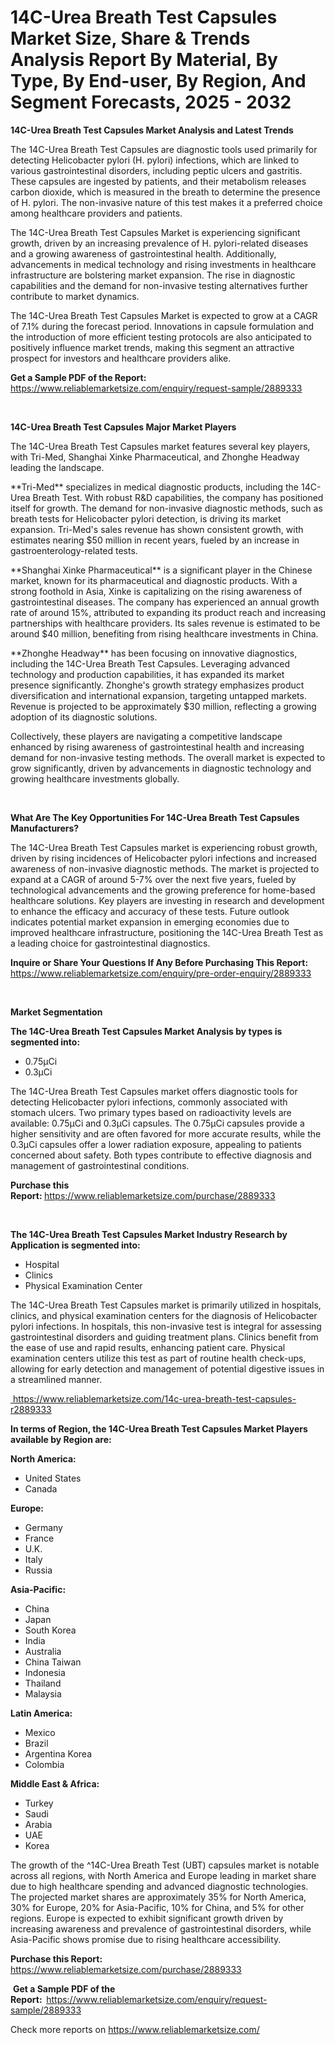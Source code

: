 <p><h1>14C-Urea Breath Test Capsules Market Size, Share & Trends Analysis Report By Material, By Type, By End-user, By Region, And Segment Forecasts, 2025 - 2032</h1></p><p><strong>14C-Urea Breath Test Capsules Market Analysis and Latest Trends</strong></p>
<p><p>The 14C-Urea Breath Test Capsules are diagnostic tools used primarily for detecting Helicobacter pylori (H. pylori) infections, which are linked to various gastrointestinal disorders, including peptic ulcers and gastritis. These capsules are ingested by patients, and their metabolism releases carbon dioxide, which is measured in the breath to determine the presence of H. pylori. The non-invasive nature of this test makes it a preferred choice among healthcare providers and patients.</p><p>The 14C-Urea Breath Test Capsules Market is experiencing significant growth, driven by an increasing prevalence of H. pylori-related diseases and a growing awareness of gastrointestinal health. Additionally, advancements in medical technology and rising investments in healthcare infrastructure are bolstering market expansion. The rise in diagnostic capabilities and the demand for non-invasive testing alternatives further contribute to market dynamics. </p><p>The 14C-Urea Breath Test Capsules Market is expected to grow at a CAGR of 7.1% during the forecast period. Innovations in capsule formulation and the introduction of more efficient testing protocols are also anticipated to positively influence market trends, making this segment an attractive prospect for investors and healthcare providers alike.</p></p>
<p><strong>Get a Sample PDF of the Report:&nbsp;</strong> <a href="https://www.reliablemarketsize.com/enquiry/request-sample/2889333?utm_campaign=2334&utm_medium=2&utm_source=Github&utm_content=ia&utm_term=14032025&utm_id=14c-urea-breath-test-capsules">https://www.reliablemarketsize.com/enquiry/request-sample/2889333</a></p>
<p>&nbsp;</p>
<p><strong>14C-Urea Breath Test Capsules Major Market Players</strong></p>
<p><p>The 14C-Urea Breath Test Capsules market features several key players, with Tri-Med, Shanghai Xinke Pharmaceutical, and Zhonghe Headway leading the landscape. </p><p>**Tri-Med** specializes in medical diagnostic products, including the 14C-Urea Breath Test. With robust R&D capabilities, the company has positioned itself for growth. The demand for non-invasive diagnostic methods, such as breath tests for Helicobacter pylori detection, is driving its market expansion. Tri-Med's sales revenue has shown consistent growth, with estimates nearing $50 million in recent years, fueled by an increase in gastroenterology-related tests.</p><p>**Shanghai Xinke Pharmaceutical** is a significant player in the Chinese market, known for its pharmaceutical and diagnostic products. With a strong foothold in Asia, Xinke is capitalizing on the rising awareness of gastrointestinal diseases. The company has experienced an annual growth rate of around 15%, attributed to expanding its product reach and increasing partnerships with healthcare providers. Its sales revenue is estimated to be around $40 million, benefiting from rising healthcare investments in China.</p><p>**Zhonghe Headway** has been focusing on innovative diagnostics, including the 14C-Urea Breath Test Capsules. Leveraging advanced technology and production capabilities, it has expanded its market presence significantly. Zhonghe's growth strategy emphasizes product diversification and international expansion, targeting untapped markets. Revenue is projected to be approximately $30 million, reflecting a growing adoption of its diagnostic solutions.</p><p>Collectively, these players are navigating a competitive landscape enhanced by rising awareness of gastrointestinal health and increasing demand for non-invasive testing methods. The overall market is expected to grow significantly, driven by advancements in diagnostic technology and growing healthcare investments globally.</p></p>
<p>&nbsp;</p>
<p><strong>What Are The Key Opportunities For 14C-Urea Breath Test Capsules Manufacturers?</strong></p>
<p><p>The 14C-Urea Breath Test Capsules market is experiencing robust growth, driven by rising incidences of Helicobacter pylori infections and increased awareness of non-invasive diagnostic methods. The market is projected to expand at a CAGR of around 5-7% over the next five years, fueled by technological advancements and the growing preference for home-based healthcare solutions. Key players are investing in research and development to enhance the efficacy and accuracy of these tests. Future outlook indicates potential market expansion in emerging economies due to improved healthcare infrastructure, positioning the 14C-Urea Breath Test as a leading choice for gastrointestinal diagnostics.</p></p>
<p><strong>Inquire or Share Your Questions If Any Before Purchasing This Report:</strong> <a href="https://www.reliablemarketsize.com/enquiry/pre-order-enquiry/2889333?utm_campaign=2334&utm_medium=2&utm_source=Github&utm_content=ia&utm_term=14032025&utm_id=14c-urea-breath-test-capsules">https://www.reliablemarketsize.com/enquiry/pre-order-enquiry/2889333</a></p>
<p>&nbsp;</p>
<p><strong>Market Segmentation</strong></p>
<p><strong>The 14C-Urea Breath Test Capsules Market Analysis by types is segmented into:</strong></p>
<p><ul><li> 0.75μCi</li><li>0.3μCi </li></ul></p>
<p><p>The 14C-Urea Breath Test Capsules market offers diagnostic tools for detecting Helicobacter pylori infections, commonly associated with stomach ulcers. Two primary types based on radioactivity levels are available: 0.75μCi and 0.3μCi capsules. The 0.75μCi capsules provide a higher sensitivity and are often favored for more accurate results, while the 0.3μCi capsules offer a lower radiation exposure, appealing to patients concerned about safety. Both types contribute to effective diagnosis and management of gastrointestinal conditions.</p></p>
<p><strong>Purchase this Report:&nbsp;</strong><a href="https://www.reliablemarketsize.com/purchase/2889333?utm_campaign=2334&utm_medium=2&utm_source=Github&utm_content=ia&utm_term=14032025&utm_id=14c-urea-breath-test-capsules">https://www.reliablemarketsize.com/purchase/2889333</a></p>
<p>&nbsp;</p>
<p><strong>The 14C-Urea Breath Test Capsules Market Industry Research by Application is segmented into:</strong></p>
<p><ul><li> Hospital</li><li>Clinics</li><li>Physical Examination Center </li></ul></p>
<p><p>The 14C-Urea Breath Test Capsules market is primarily utilized in hospitals, clinics, and physical examination centers for the diagnosis of Helicobacter pylori infections. In hospitals, this non-invasive test is integral for assessing gastrointestinal disorders and guiding treatment plans. Clinics benefit from the ease of use and rapid results, enhancing patient care. Physical examination centers utilize this test as part of routine health check-ups, allowing for early detection and management of potential digestive issues in a streamlined manner.</p></p>
<p><a href="https://www.reliablemarketsize.com/14c-urea-breath-test-capsules-r2889333?utm_campaign=2334&utm_medium=2&utm_source=Github&utm_content=ia&utm_term=14032025&utm_id=14c-urea-breath-test-capsules">&nbsp;https://www.reliablemarketsize.com/14c-urea-breath-test-capsules-r2889333</a></p>
<p><strong>In terms of Region, the 14C-Urea Breath Test Capsules Market Players available by Region are:</strong></p>
<p>
    <p> <strong> North America: </strong>
        <ul>
            <li>United States</li>
            <li>Canada</li>
        </ul>
        </p> 
    <p> <strong> Europe: </strong>
        <ul>
            <li>Germany</li>
            <li>France</li>
            <li>U.K.</li>
            <li>Italy</li>
            <li>Russia</li>
        </ul>
        </p> 
    <p> <strong> Asia-Pacific: </strong>
        <ul>
            <li>China</li>
            <li>Japan</li>
            <li>South Korea</li>
            <li>India</li>
            <li>Australia</li>
            <li>China Taiwan</li>
            <li>Indonesia</li>
            <li>Thailand</li>
            <li>Malaysia</li>
        </ul>
        </p> 
    <p> <strong> Latin America: </strong>
        <ul>
            <li>Mexico</li>
            <li>Brazil</li>
            <li>Argentina Korea</li>
            <li>Colombia</li>
        </ul>
        </p> 
    <p> <strong> Middle East & Africa: </strong>
        <ul>
            <li>Turkey</li>
            <li>Saudi</li>
            <li>Arabia</li>
            <li>UAE</li>
            <li>Korea</li>
        </ul>
    </p>
    </p>
<p><p>The growth of the ^14C-Urea Breath Test (UBT) capsules market is notable across all regions, with North America and Europe leading in market share due to high healthcare spending and advanced diagnostic technologies. The projected market shares are approximately 35% for North America, 30% for Europe, 20% for Asia-Pacific, 10% for China, and 5% for other regions. Europe is expected to exhibit significant growth driven by increasing awareness and prevalence of gastrointestinal disorders, while Asia-Pacific shows promise due to rising healthcare accessibility.</p></p>
<p><strong>Purchase this Report: </strong><a href="https://www.reliablemarketsize.com/purchase/2889333?utm_campaign=2334&utm_medium=2&utm_source=Github&utm_content=ia&utm_term=14032025&utm_id=14c-urea-breath-test-capsules">https://www.reliablemarketsize.com/purchase/2889333</a></p>
<p>&nbsp;<strong>Get a Sample PDF of the Report:&nbsp;&nbsp;</strong><a href="https://www.reliablemarketsize.com/enquiry/request-sample/2889333?utm_campaign=2334&utm_medium=2&utm_source=Github&utm_content=ia&utm_term=14032025&utm_id=14c-urea-breath-test-capsules">https://www.reliablemarketsize.com/enquiry/request-sample/2889333</a></p>
<p><strong></strong></p>
<p>Check more reports on <a href="https://www.reliablemarketsize.com/?utm_campaign=2334&utm_medium=2&utm_source=Github&utm_content=ia&utm_term=14032025&utm_id=14c-urea-breath-test-capsules">https://www.reliablemarketsize.com/</a></p>